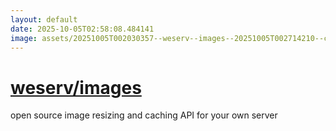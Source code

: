 ```yaml
---
layout: default
date: 2025-10-05T02:58:08.484141
image: assets/20251005T002030357--weserv--images--20251005T002714210--cropped.png
---
```


# [weserv/images](https://github.com/weserv/images)

open source image resizing and caching API for your own server
